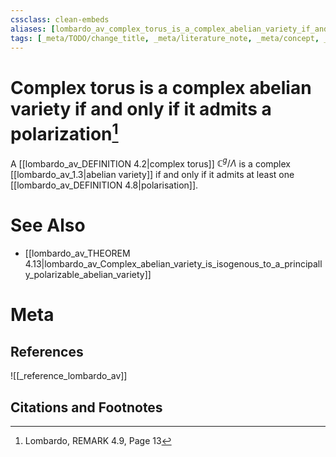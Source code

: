 ```yaml
---
cssclass: clean-embeds
aliases: [lombardo_av_complex_torus_is_a_complex_abelian_variety_if_and_only_if_it_admits_a_polarization]
tags: [_meta/TODO/change_title, _meta/literature_note, _meta/concept, _reference/lombardo_av, _meta/permanent_note]
---
```

# Complex torus is a complex abelian variety if and only if it admits a polarization[^1]
A [[lombardo_av_DEFINITION 4.2|complex torus]] $\mathbb{C}^{g} / \Lambda$ is a complex [[lombardo_av_1.3|abelian variety]] if and only if it admits at least one [[lombardo_av_DEFINITION 4.8|polarisation]].


# See Also
- [[lombardo_av_THEOREM 4.13|lombardo_av_Complex_abelian_variety_is_isogenous_to_a_principally_polarizable_abelian_variety]]
# Meta
## References
![[_reference_lombardo_av]]

## Citations and Footnotes
[^1]: Lombardo, REMARK 4.9, Page 13

